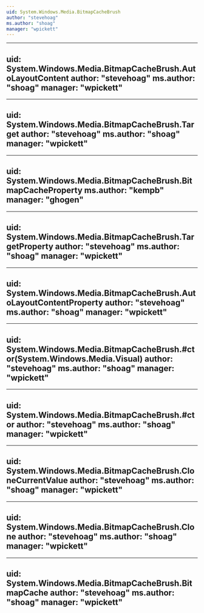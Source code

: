 ```yaml
---
uid: System.Windows.Media.BitmapCacheBrush
author: "stevehoag"
ms.author: "shoag"
manager: "wpickett"
---
```


---
uid: System.Windows.Media.BitmapCacheBrush.AutoLayoutContent
author: "stevehoag"
ms.author: "shoag"
manager: "wpickett"
---

---
uid: System.Windows.Media.BitmapCacheBrush.Target
author: "stevehoag"
ms.author: "shoag"
manager: "wpickett"
---

---
uid: System.Windows.Media.BitmapCacheBrush.BitmapCacheProperty
ms.author: "kempb"
manager: "ghogen"
---

---
uid: System.Windows.Media.BitmapCacheBrush.TargetProperty
author: "stevehoag"
ms.author: "shoag"
manager: "wpickett"
---

---
uid: System.Windows.Media.BitmapCacheBrush.AutoLayoutContentProperty
author: "stevehoag"
ms.author: "shoag"
manager: "wpickett"
---

---
uid: System.Windows.Media.BitmapCacheBrush.#ctor(System.Windows.Media.Visual)
author: "stevehoag"
ms.author: "shoag"
manager: "wpickett"
---

---
uid: System.Windows.Media.BitmapCacheBrush.#ctor
author: "stevehoag"
ms.author: "shoag"
manager: "wpickett"
---

---
uid: System.Windows.Media.BitmapCacheBrush.CloneCurrentValue
author: "stevehoag"
ms.author: "shoag"
manager: "wpickett"
---

---
uid: System.Windows.Media.BitmapCacheBrush.Clone
author: "stevehoag"
ms.author: "shoag"
manager: "wpickett"
---

---
uid: System.Windows.Media.BitmapCacheBrush.BitmapCache
author: "stevehoag"
ms.author: "shoag"
manager: "wpickett"
---

